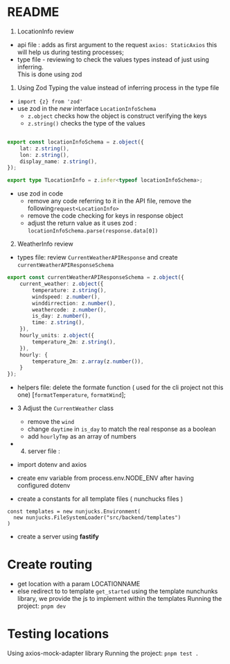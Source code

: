 # README
1. LocationInfo review
- api file : adds as first argument to the request `axios: StaticAxios`
this will help us during testing processes;
- type file - reviewing to check the values types instead of just using inferring.  
This is done using zod


1. Using Zod
Typing the value instead of inferring process in the type file
-  `import {z} from 'zod'`
- use zod in the *new* interface `LocationInfoSchema`
	- `z.object` checks how the object is construct verifying the keys
	- `z.string()` checks the type of the values
```ts

export const locationInfoSchema = z.object({
	lat: z.string(),
	lon: z.string(),
	display_name: z.string(),
});

export type TLocationInfo = z.infer<typeof locationInfoSchema>;
```

- use zod in code
	- remove any code referring to it
	in the API file, remove the following`request<LocationInfo>`
	- remove the code checking for keys in response object
	- adjust the return value as it uses zod : `locationInfoSchema.parse(response.data[0])`

2. WeatherInfo review
- types file: review `CurrentWeatherAPIResponse` and create `currentWeatherAPIResponseSchema`
```ts
export const currentWeatherAPIResponseSchema = z.object({
	current_weather: z.object({
		temperature: z.string(),
		windspeed: z.number(),
		winddirrection: z.number(),
		weathercode: z.number(),
		is_day: z.number(),
		time: z.string(),
	}),
	hourly_units: z.object({
		temperature_2m: z.string(),
	}),
	hourly: {
		temperature_2m: z.array(z.number()),
	}
});
```
- helpers file: delete the formate function
( used for the cli project not this one) [`formatTemperature`, `formatWind`];

- 3 Adjust the `CurrentWeather` class
	- remove the `wind`
	- change `daytime` in `is_day` to match the real response as a boolean
	- add `hourlyTmp` as an array of numbers


- 4. server file :
- import dotenv and axios
- create env variable from process.env.NODE_ENV after having configured dotenv
- create a constants for all template files ( nunchucks files )
```
const templates = new nunjucks.Environment(
  new nunjucks.FileSystemLoader("src/backend/templates")
)
```
- create a server using **fastify**

# Create routing
- get location with a param LOCATIONNAME
- else redirect to to template `get_started`
using the template nunchunks library, we provide the js to implement within the templates
Running the project: `pnpm dev`

# Testing locations
Using axios-mock-adapter library
Running the project: `pnpm test .`
